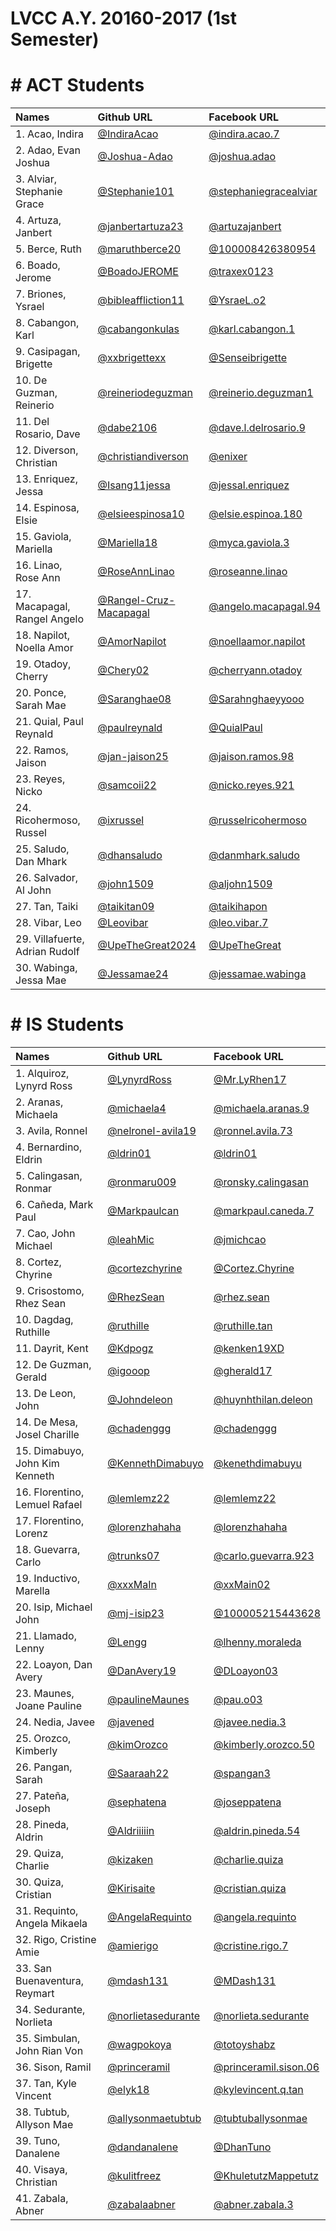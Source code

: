 # LVCC A.Y. 20160-2017 (1st Semester)

# # ACT Students

| Names | Github URL | Facebook URL |
|:----------|:-------------|:------|
| 1. Acao, Indira | [@IndiraAcao](https://github.com/IndiraAcao) | [@indira.acao.7](https://www.facebook.com/indira.acao.7) |
| 2. Adao, Evan Joshua | [@Joshua-Adao](https://github.com/Joshua-Adao) | [@joshua.adao](https://facebook.com/joshua.adao) |
| 3. Alviar, Stephanie Grace | [@Stephanie101](https://github.com/Stephanie101) | [@stephaniegracealviar](https://facebook.com/stephaniegracealviar) |
| 4. Artuza, Janbert | [@janbertartuza23](https://github.com/janbertartuza23) | [@artuzajanbert](https://facebook.com/artuzajanbert) |
| 5. Berce, Ruth | [@maruthberce20](https://github.com/maruthberce20) | [@100008426380954](https://facebook.com/profile.php?id=100008426380954) |
| 6. Boado, Jerome | [@BoadoJEROME](https://github.com/BoadoJEROME) | [@traxex0123](https://facebook.com/traxex0123) |
| 7. Briones, Ysrael | [@bibleaffliction11](https://github.com/bibleaffliction11) | [@YsraeL.o2](https://facebook.com/YsraeL.o2) |
| 8. Cabangon, Karl | [@cabangonkulas](https://github.com/cabangonkulas) | [@karl.cabangon.1](https://facebook.com/karl.cabangon.1) |
| 9. Casipagan, Brigette | [@xxbrigettexx](https://github.com/xxbrigettexx) | [@Senseibrigette](https://facebook.com/Senseibrigette) |
| 10. De Guzman, Reinerio | [@reineriodeguzman](https://github.com/reineriodeguzman) | [@reinerio.deguzman1](https://facebook.com/reinerio.deguzman1) |
| 11. Del Rosario, Dave | [@dabe2106](https://github.com/dabe2106) | [@dave.l.delrosario.9](https://facebook.com/dave.l.delrosario.9) |
| 12. Diverson, Christian | [@christiandiverson](https://github.com/christiandiverson) | [@enixer](https://facebook.com/enixer) |
| 13. Enriquez, Jessa | [@Isang11jessa](https://github.com/Isang11jessa) | [@jessal.enriquez](https://facebook.com/jessal.enriquez) |
| 14. Espinosa, Elsie | [@elsieespinosa10](https://github.com/elsieespinosa10) | [@elsie.espinoa.180](http://www.facebook.com/elsie.espinoa.180) |
| 15. Gaviola, Mariella | [@Mariella18](https://github.com/Mariella18) | [@myca.gaviola.3](https://facebook.com/myca.gaviola.3) |
| 16. Linao, Rose Ann | [@RoseAnnLinao](https://github.com/RoseAnnLinao) | [@roseanne.linao](https://facebook.com/roseanne.linao) |
| 17. Macapagal, Rangel Angelo | [@Rangel-Cruz-Macapagal](https://github.com/Rangel-Cruz-Macapagal) | [@angelo.macapagal.94](https://facebook.com/angelo.macapagal.94) |
| 18. Napilot, Noella Amor | [@AmorNapilot](https://github.com/AmorNapilot) | [@noellaamor.napilot](https://www.facebook.com/noellaamor.napilot) |
| 19. Otadoy, Cherry | [@Chery02](https://github.com/Chery02) | [@cherryann.otadoy](https://facebook.com/cherryann.otadoy) |
| 20. Ponce, Sarah Mae | [@Saranghae08](https://github.com/Saranghae08) | [@Sarahnghaeyyooo](https://facebook.com/Sarahnghaeyyooo) |
| 21. Quial, Paul Reynald | [@paulreynald](https://github.com/paulreynald) | [@QuialPaul](https://facebook.com/QuialPaul) |
| 22. Ramos, Jaison | [@jan-jaison25](https://github.com/jan-jaison25) | [@jaison.ramos.98](https://facebook.com/jaison.ramos.98) |
| 23. Reyes, Nicko | [@samcoii22](https://github.com/samcoii22) | [@nicko.reyes.921](https://facebook.com/nicko.reyes.921) |
| 24. Ricohermoso, Russel | [@ixrussel](https://github.com/ixrussel) | [@russelricohermoso](http://facebook.com/russelricohermoso) |
| 25. Saludo, Dan Mhark | [@dhansaludo](https://github.com/dhansaludo) | [@danmhark.saludo](https://facebook.com/danmhark.saludo) |
| 26. Salvador, Al John | [@john1509](https://github.com/john1509) | [@aljohn1509](https://facebook.com/aljohn1509) |
| 27. Tan, Taiki | [@taikitan09](https://github.com/taikitan09) | [@taikihapon](https://facebook.com/taikihapon) |
| 28. Vibar, Leo | [@Leovibar](https://github.com/Leovibar) | [@leo.vibar.7](https://facebook.com/leo.vibar.7) |
| 29. Villafuerte, Adrian Rudolf | [@UpeTheGreat2024](https://github.com/UpeTheGreat2024) | [@UpeTheGreat](http://facebook.com/UpeTheGreat) |
| 30. Wabinga, Jessa Mae | [@Jessamae24](https://github.com/Jessamae24) | [@jessamae.wabinga](https://facebook.com/jessamae.wabinga )|

# # IS Students

| Names | Github URL | Facebook URL |
|:----------|:-------------|:------|
| 1. Alquiroz, Lynyrd Ross | [@LynyrdRoss](https://github.com/LynyrdRoss) | [@Mr.LyRhen17](https://facebook.com/Mr.LyRhen17) |
| 2. Aranas, Michaela | [@michaela4](https://github.com/michaela4) | [@michaela.aranas.9](https://facebook.com/michaela.aranas.9) |
| 3. Avila, Ronnel | [@nelronel-avila19](https://github.com/nelronel-avila19) | [@ronnel.avila.73](https://facebook.com/ronnel.avila.73) |
| 4. Bernardino, Eldrin | [@ldrin01](https://github.com/ldrin01) | [@ldrin01](https://facebook.com/ldrin01) |
| 5. Calingasan, Ronmar | [@ronmaru009](https://github.com/ronmaru009) | [@ronsky.calingasan](https://facebook.com/ronsky.calingasan) |
| 6. Cañeda, Mark Paul | [@Markpaulcan](https://github.com/Markpaulcan) | [@markpaul.caneda.7](https://facebook.com/markpaul.caneda.7) |
| 7. Cao, John Michael | [@leahMic](https://github.com/leahMic) | [@jmichcao](https://facebook.com/jmichcao) |
| 8. Cortez, Chyrine | [@cortezchyrine](https://github.com/cortezchyrine) | [@Cortez.Chyrine](https://facebook.com/Cortez.Chyrine) |
| 9. Crisostomo, Rhez Sean | [@RhezSean](https://github.com/RhezSean) | [@rhez.sean](https://facebook.com/rhez.sean) |
| 10. Dagdag, Ruthille | [@ruthille](https://github.com/ruthille) | [@ruthille.tan](https://www.facebook.com/ruthille.tan) |
| 11. Dayrit, Kent | [@Kdpogz](https://github.com/Kdpogz) | [@kenken19XD](https://facebook.com/kenken19XD) |
| 12. De Guzman, Gerald | [@igooop](https://github.com/igooop) | [@gherald17](https://facebook.com/gherald17) |
| 13. De Leon, John | [@Johndeleon](https://github.com/Johndeleon) | [@huynhthilan.deleon](https://facebook.com/huynhthilan.deleon) |
| 14. De Mesa, Josel Charille | [@chadenggg](https://github.com/chadenggg) | [@chadenggg](https://facebook.com/chadenggg) |
| 15. Dimabuyo, John Kim Kenneth | [@KennethDimabuyo](https://github.com/KennethDimabuyo) | [@kenethdimabuyu](https://facebook.com/kenethdimabuyu) |
| 16. Florentino, Lemuel Rafael | [@lemlemz22](https://github.com/lemlemz22) | [@lemlemz22](https://facebook.com/lemlemz22) |
| 17. Florentino, Lorenz | [@lorenzhahaha](https://github.com/lorenzhahaha) | [@lorenzhahaha](https://facebook.com/lorenzhahaha) |
| 18. Guevarra, Carlo | [@trunks07](https://github.com/trunks07) | [@carlo.guevarra.923](https://facebook.com/carlo.guevarra.923) |
| 19. Inductivo, Marella | [@xxxMaIn](https://github.com/xxxMaIn) | [@xxMain02](https://facebook.com/xxMain02) |
| 20. Isip, Michael John | [@mj-isip23](https://github.com/mj-isip23) | [@100005215443628](https://facebook.com/profile.php?id=100005215443628) |
| 21. Llamado, Lenny | [@Lengg](https://github.com/Lengg) | [@lhenny.moraleda](https://facebook.com/lhenny.moraleda) |
| 22. Loayon, Dan Avery | [@DanAvery19](https://github.com/DanAvery19) | [@DLoayon03](https://facebook.com/DLoayon03) |
| 23. Maunes, Joane Pauline | [@paulineMaunes](https://github.com/paulineMaunes) | [@pau.o03](https://facebook.com/pau.o03) |
| 24. Nedia, Javee | [@javened](https://github.com/javened) | [@javee.nedia.3](https://facebook.com/javee.nedia.3) |
| 25. Orozco, Kimberly | [@kimOrozco](https://github.com/kimOrozco) | [@kimberly.orozco.50](https://facebook.com/kimberly.orozco.50) |
| 26. Pangan, Sarah | [@Saaraah22](https://github.com/Saaraah22) | [@spangan3](https://facebook.com/spangan3) |
| 27. Pateña, Joseph | [@sephatena](https://github.com/sephatena) | [@joseppatena](http://facebook.com/joseppatena) |
| 28. Pineda, Aldrin | [@Aldriiiiin](https://github.com/Aldriiiiin) | [@aldrin.pineda.54](https://facebook.com/aldrin.pineda.54) |
| 29. Quiza, Charlie | [@kizaken](https://github.com/kizaken) | [@charlie.quiza](https://facebook.com/charlie.quiza) |
| 30. Quiza, Cristian | [@Kirisaite](https://github.com/Kirisaite) | [@cristian.quiza](https://facebook.com/cristian.quiza) |
| 31. Requinto, Angela Mikaela  | [@AngelaRequinto](https://github.com/AngelaRequinto) | [@angela.requinto](https://facebook.com/angela.requinto) |
| 32. Rigo, Cristine Amie | [@amierigo](https://github.com/amierigo) | [@cristine.rigo.7](https://facebook.com/cristine.rigo.7) |
| 33. San Buenaventura, Reymart | [@mdash131](https://github.com/mdash131) | [@MDash131](https://facebook.com/MDash131) |
| 34. Sedurante, Norlieta  | [@norlietasedurante](https://github.com/norlietasedurante) | [@norlieta.sedurante](https://facebook.com/norlieta.sedurante) |
| 35. Simbulan, John Rian Von | [@wagpokoya](https://github.com/wagpokoya) | [@totoyshabz](https://facebook.com/totoyshabz) |
| 36. Sison, Ramil | [@princeramil](https://github.com/princeramil) | [@princeramil.sison.06](https://facebook.com/princeramil.sison.06) |
| 37. Tan, Kyle Vincent | [@elyk18](https://github.com/elyk18) | [@kylevincent.q.tan](https://facebook.com/kylevincent.q.tan) |
| 38. Tubtub, Allyson Mae | [@allysonmaetubtub](https://github.com/allysonmaetubtub) | [@tubtuballysonmae](http://facebook.com/tubtuballysonmae) |
| 39. Tuno, Danalene | [@dandanalene](https://github.com/dandanalene) | [@DhanTuno](https://facebook.com/DhanTuno) |
| 40. Visaya, Christian | [@kulitfreez](https://github.com/kulitfreez) | [@KhuletutzMappetutz](https://facebook.com/KhuletutzMappetutz) |
| 41. Zabala, Abner | [@zabalaabner](https://github.com/zabalaabner) | [@abner.zabala.3](https://facebook.com/abner.zabala.3) |
